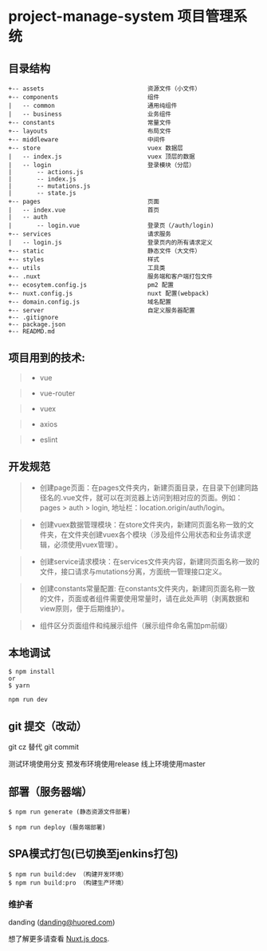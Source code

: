 # project-manage-system 项目管理系统

## 目录结构
```
+-- assets                             资源文件（小文件）
+-- components                         组件
|   -- common                          通用纯组件
|   -- business                        业务组件
+-- constants                          常量文件
+-- layouts                            布局文件
+-- middleware                         中间件
+-- store                              vuex 数据层
|   -- index.js                        vuex 顶层的数据
|   -- login                           登录模块（分层）
|       -- actions.js                    
|       -- index.js
|       -- mutations.js
|       -- state.js
+-- pages                              页面
|   -- index.vue                       首页
|   -- auth
|       -- login.vue                   登录页（/auth/login)
+-- services                           请求服务
|   -- login.js                        登录页内的所有请求定义
+-- static                             静态文件（大文件）
+-- styles                             样式
+-- utils                              工具类
+-- .nuxt                              服务端和客户端打包文件
+-- ecosytem.config.js                 pm2 配置
+-- nuxt.config.js                     nuxt 配置(webpack)
+-- domain.config.js                   域名配置
+-- server                             自定义服务器配置
+-- .gitignore
+-- package.json
+-- READMD.md
```


## 项目用到的技术:
> * vue

> * vue-router

> * vuex

> * axios

> * eslint

## 开发规范
> * 创建page页面：在pages文件夹内，新建页面目录，在目录下创建同路径名的.vue文件，就可以在浏览器上访问到相对应的页面。例如：pages > auth > login, 地址栏：location.origin/auth/login。

> * 创建vuex数据管理模块：在store文件夹内，新建同页面名称一致的文件夹，在文件夹创建vuex各个模块（涉及组件公用状态和业务请求逻辑，必须使用vuex管理）。

> * 创建service请求模块：在services文件夹内容，新建同页面名称一致的文件，接口请求与mutations分离，方面统一管理接口定义。

> * 创建constants常量配置: 在constants文件夹内，新建同页面名称一致的文件，页面或者组件需要使用常量时，请在此处声明（剥离数据和view原则，便于后期维护）。

>* 组件区分页面组件和纯展示组件（展示组件命名需加pm前缀）

## 本地调试
```
$ npm install 
or 
$ yarn

npm run dev
```

## git 提交（改动）
git cz 替代 git commit 

测试环境使用分支
预发布环境使用release
线上环境使用master

## 部署（服务器端）
```
$ npm run generate (静态资源文件部署)

$ npm run deploy (服务端部署)
```

## SPA模式打包(已切换至jenkins打包)
```
$ npm run build:dev （构建开发环境）
$ npm run build:pro （构建生产环境）
```

### 维护者

danding (danding@huored.com)

想了解更多请查看 [Nuxt.js docs](https://nuxtjs.org).

